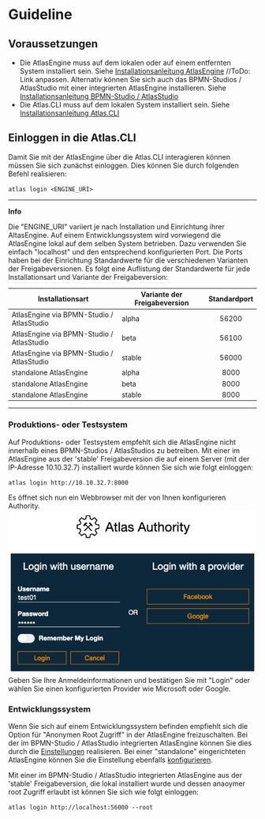 # Guideline

## Voraussetzungen
* Die AtlasEngine muss auf dem lokalen oder auf einem entfernten System installiert sein. Siehe [Installationsanleitung AtlasEngine](./install.md) //ToDo: Link anpassen. Alternativ können Sie sich auch das BPMN-Studios / AtlasStudio mit einer integrierten AtlasEngine installieren. Siehe [Installationsanleitung BPMN-Studio / AtlasStudio](./install.md)
* Die Atlas.CLI muss auf dem lokalen System installiert sein. Siehe [Installationsanleitung Atlas.CLI](./install.md)

## Einloggen in die Atlas.CLI
Damit Sie mit der AtlasEngine über die Atlas.CLI interagieren können müssen Sie sich zunächst einloggen. Dies können Sie durch folgenden Befehl realisieren:
```shell
atlas login <ENGINE_URI>
```
---
**Info**

Die "ENGINE_URI" variiert je nach Installation und Einrichtung ihrer AltasEngine. Auf einem Entwicklungssystem wird vorwiegend die AtlasEngine lokal auf dem selben System betrieben. Dazu verwenden Sie einfach "localhost" und den entsprechend konfigurierten Port.
Die Ports haben bei der Einrichtung Standardwerte für die verschiedenen Varianten der Freigabeversionen. Es folgt eine Auflistung der Standardwerte für jede Installationsart und Variante der Freigabeversion:

| Installationsart                          | Variante der Freigabeversion | Standardport |
|-------------------------------------------|------------------------------|:------------:|
| AtlasEngine via BPMN-Studio / AtlasStudio | alpha                        |     56200    |
| AtlasEngine via BPMN-Studio / AtlasStudio | beta                         |     56100    |
| AtlasEngine via BPMN-Studio / AtlasStudio | stable                       |     56000    |
| standalone AtlasEngine                    | alpha                        |     8000     |
| standalone AtlasEngine                    | beta                         |     8000     |
| standalone AtlasEngine                    | stable                       |     8000     |

---

### Produktions- oder Testsystem
Auf Produktions- oder Testsystem empfehlt sich die AtlasEngine nicht innerhalb eines BPMN-Studios / AtlasStudios zu betreiben. Mit einer im  AtlasEngine aus der 'stable' Freigabeversion die auf einem Server (mit der IP-Adresse 10.10.32.7) installiert wurde können Sie sich wie folgt einloggen:

```shell
atlas login http://10.10.32.7:8000
```

Es öffnet sich nun ein Webbrowser mit der von Ihnen konfigurieren Authority. 
![alt text](./LoginWithAtlasAuthoriy.png "Einloggen mit der AtlasAuthoriy")
Geben Sie Ihre Anmeldeinformationen und bestätigen Sie mit "Login" oder wählen Sie einen konfigurierten Provider wie Microsoft oder Google.

### Entwicklungssystem
Wenn Sie sich auf einem Entwicklungssystem befinden empfiehlt sich die Option für "Anonymen Root Zugriff" in der AtlasEngine freizuschalten. Bei der im BPMN-Studio / AtlasStudio integrierten AtlasEngine können Sie dies durch die [Einstellungen](./install.md) realisieren. Bei einer "standalone" eingerichteten AtlasEngine können Sie die Einstellung ebenfalls [konfigurieren](.install.md).

Mit einer im BPMN-Studio / AtlasStudio integrierten AtlasEngine aus der 'stable' Freigabeversion, die lokal installiert wurde und dessen anaoymer root Zugriff erlaubt ist können Sie sich wie folgt einloggen:

```shell
atlas login http://localhost:56000 --root
```

